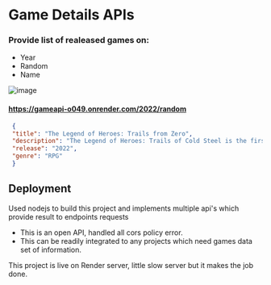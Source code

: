 # Game Details APIs

### Provide list of realeased games on:
 - Year
 - Random
 - Name

![image](https://github.com/user-attachments/assets/5761f2a4-10d0-4bcd-a548-49c0d859fee1)

#### https://gameapi-o049.onrender.com/2022/random
```json
 {
 "title": "The Legend of Heroes: Trails from Zero",
 "description": "The Legend of Heroes: Trails of Cold Steel is the first in the Legend of He...",
 "release": "2022",
 "genre": "RPG"
 }
```

## Deployment
Used nodejs to build this project and implements multiple api's which provide result to endpoints requests
- This is an open API, handled all cors policy error.
- This can be readily integrated to any projects which need games data set of information.

This project is live on Render server, little slow server but it makes the job done.
